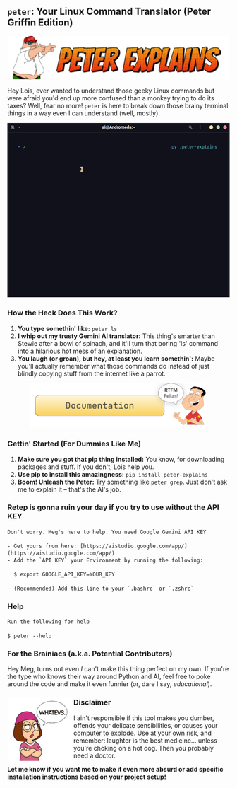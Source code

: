 ## **`peter`: Your Linux Command Translator (Peter Griffin Edition)**

![Banner](https://github.com/atick-faisal/peter-explains/blob/main/docs/assets/banner.png)

Hey Lois, ever wanted to understand those geeky Linux commands but were afraid you'd end up more confused than a monkey trying to do its taxes? Well, fear no more! `peter` is here to break down those brainy terminal things in a way even I can understand (well, mostly).

![Demo](https://github.com/atick-faisal/peter-explains/blob/main/docs/assets/demo.gif)

### **How the Heck Does This Work?**

1. **You type somethin' like:** `peter ls`
2. **I whip out my trusty Gemini AI translator:** This thing's smarter than Stewie after a bowl of spinach, and it'll turn that boring 'ls' command into a hilarious hot mess of an explanation.
3. **You laugh (or groan), but hey, at least you learn somethin':** Maybe you'll actually remember what those commands do instead of just blindly copying stuff from the internet like a parrot.

<p align="center">
    <a href="www.google.com">
    <img src="https://github.com/atick-faisal/peter-explains/blob/main/docs/assets/docs.png" alt="Button description" width="400">
    </a>
</p>

### **Gettin' Started (For Dummies Like Me)**

1. **Make sure you got that pip thing installed:** You know, for downloading packages and stuff. If you don't, Lois help you.
2. **Use pip to install this amazingness:** `pip install peter-explains`
3. **Boom! Unleash the Peter:** Try something like `peter grep`. Just don't ask me to explain it – that's the AI's job.

### Retep is gonna ruin your day if you try to use without the API KEY

    Don't worry. Meg's here to help. You need Google Gemini API KEY

    - Get yours from here: [https://aistudio.google.com/app/](https://aistudio.google.com/app/)
    - Add the `API KEY` your Environment by running the following:

      $ export GOOGLE_API_KEY=YOUR_KEY

    - (Recommended) Add this line to your `.bashrc` or `.zshrc`

### Help

    Run the following for help

    $ peter --help

### **For the Brainiacs (a.k.a. Potential Contributors)**

Hey Meg, turns out even _I_ can't make this thing perfect on my own. If you're the type who knows their way around Python and AI, feel free to poke around the code and make it even funnier (or, dare I say, _educational_).

### **Disclaimer** <img src="https://github.com/atick-faisal/peter-explains/blob/main/docs/assets/meg.png" alt="Whatever" width="150" height="150" align="left">

I ain't responsible if this tool makes you dumber, offends your delicate sensibilities, or causes your computer to explode. Use at your own risk, and remember: laughter is the best medicine... unless you're choking on a hot dog. Then you probably need a doctor.

**Let me know if you want me to make it even more absurd or add specific installation instructions based on your project setup!**

